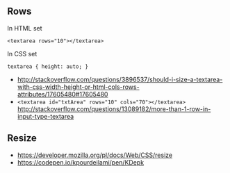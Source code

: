 ## Rows

In HTML set

`<textarea rows="10"></textarea>`

In CSS set

`textarea { height: auto; }`

- http://stackoverflow.com/questions/3896537/should-i-size-a-textarea-with-css-width-height-or-html-cols-rows-attributes/17605480#17605480
- `​<textarea id="txtArea" rows="10" cols="70"></textarea>` http://stackoverflow.com/questions/13089182/more-than-1-row-in-input-type-textarea

## Resize

- https://developer.mozilla.org/pl/docs/Web/CSS/resize
- https://codepen.io/kpourdeilami/pen/KDepk
